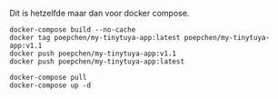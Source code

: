 Dit is hetzelfde maar dan voor docker compose.

```
docker-compose build --no-cache
docker tag poepchen/my-tinytuya-app:latest poepchen/my-tinytuya-app:v1.1
docker push poepchen/my-tinytuya-app:v1.1
docker push poepchen/my-tinytuya-app:latest

docker-compose pull
docker-compose up -d
```




